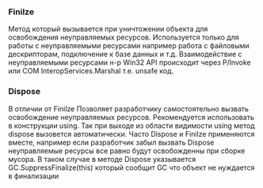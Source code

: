 ### Finilze
Метод который вызывается при уничтожении объекта для освобождения неуправляемых ресурсов.
Используется только для работы с неуправляемыми ресурсами например работа с файловыми дескрипторам,
подключение к базе данных и т.д. Взаимодействие с неуправляемыми ресурсами н-р Win32 API происходит
через P/lnvoke или СОМ InteropServices.Marshal т.е. unsafe код.

### Dispose
В отличии от Finilze Позволяет разработчику самостоятельно вызвать освобождение неуправляемых ресурсов. 
Рекомендуется использовать в конструкции using. Так при выходе из области видимости using метод dispose вызовется
автоматически.
Часто Dispose и Finilze применяются вместе, например если разработчик забыл вызвать Dispose
неуправляемые ресурсы все равно будут освобожденны при сборке мусора. В таком случае в методе Dispose 
указывается GC.SuppressFinalize(this) который сообщит GC что объект не нуждается в финализации
